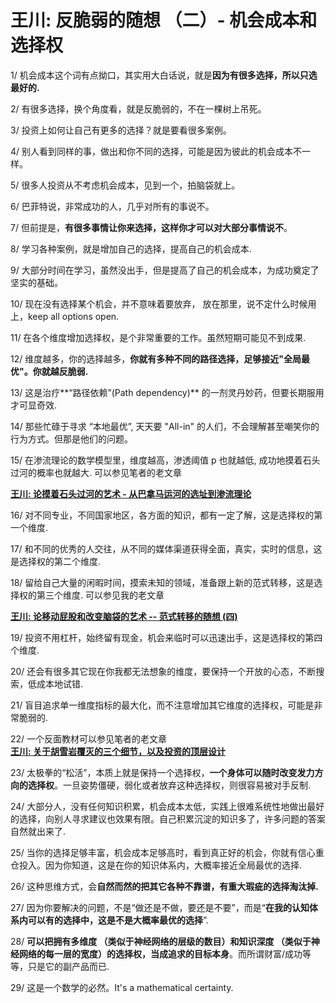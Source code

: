 # 王川: 反脆弱的随想 （二）- 机会成本和选择权

 

1/ 机会成本这个词有点拗口，其实用大白话说，就是**因为有很多选择，所以只选最好的.**

  
2/ 有很多选择，换个角度看，就是反脆弱的，不在一棵树上吊死。

  
3/ 投资上如何让自己有更多的选择？就是要看很多案例。

  
4/ 别人看到同样的事，做出和你不同的选择，可能是因为彼此的机会成本不一样。

  
5/ 很多人投资从不考虑机会成本，见到一个，拍脑袋就上。

  
6/ 巴菲特说，非常成功的人，几乎对所有的事说不。

  
7/ 但前提是，**有很多事情让你来选择，这样你才可以对大部分事情说不**。

  
8/ 学习各种案例，就是增加自己的选择，提高自己的机会成本.

  
9/ 大部分时间在学习，虽然没出手，但是提高了自己的机会成本，为成功奠定了坚实的基础。

  
10/ 现在没有选择某个机会，并不意味着要放弃， 放在那里，说不定什么时候用上，keep all options open.

  
11/ 在各个维度增加选择权，是个非常重要的工作。虽然短期可能见不到成果.

  
12/ 维度越多，你的选择越多，**你就有多种不同的路径选择，足够接近"全局最优"。你就越反脆弱.**

  
13/ 这是治疗**“路径依赖”(Path dependency)** 的一剂灵丹妙药，但要长期服用才可显奇效.

  
14/ 那些忙碌于寻求 “本地最优”, 天天要 "All-in" 的人们，不会理解甚至嘲笑你的行为方式。但那是他们的问题。

15/ 在渗流理论的数学模型里，维度越高，渗透阈值 p 也就越低, 成功地摸着石头过河的概率也就越大. 可以参见笔者的老文章

[**王川: 论摸着石头过河的艺术 - 从巴拿马运河的选址到渗流理论**](http://mp.weixin.qq.com/s?__biz=MzA3MzE5MjM2Mw==&mid=2672246619&idx=1&sn=7c8903be65d865bc4bfb1b288dd1738d&chksm=85a1599fb2d6d0893191953b8d8ddd11b309a02d35ce6955d0ae1ba6404d1a18940d7878140c&scene=21#wechat_redirect)

  
16/ 对不同专业，不同国家地区，各方面的知识，都有一定了解，这是选择权的第一个维度.

  
17/ 和不同的优秀的人交往，从不同的媒体渠道获得全面，真实，实时的信息，这是选择权的第二个维度.

  
18/ 留给自己大量的闲暇时间，摸索未知的领域，准备跟上新的范式转移，这是选择权的第三个维度. 可以参见我的老文章

[**王川: 论移动屁股和改变脑袋的艺术 -- 范式转移的随想 (四)**](http://mp.weixin.qq.com/s?__biz=MzA3MzE5MjM2Mw==&mid=2672246741&idx=1&sn=9c36ba630d40da42bc71d5dedfbbaf04&chksm=85a15911b2d6d00712eb7f8481d82be1547f6849bea65664dce9ef0a5d0c5cff8bcb4a2d0a8d&scene=21#wechat_redirect)  

  
19/ 投资不用杠杆，始终留有现金，机会来临时可以迅速出手，这是选择权的第四个维度.

  
20/ 还会有很多其它现在你我都无法想象的维度，要保持一个开放的心态，不断搜索，低成本地试错.

  
21/ 盲目追求单一维度指标的最大化，而不注意增加其它维度的选择权，可能是非常脆弱的.

  
22/ 一个反面教材可以参见笔者的老文章  
[**王川: 关于胡雪岩覆灭的三个细节，以及投资的顶层设计**](http://mp.weixin.qq.com/s?__biz=MzA3MzE5MjM2Mw==&mid=214010031&idx=1&sn=877a6967c37e9c4be77ca0577ab37953&scene=21#wechat_redirect)  

23/ 太极拳的“松活”，本质上就是保持一个选择权，**一个身体可以随时改变发力方向的选择权**。一旦姿势僵硬，弱化或者放弃这种选择权，则很容易被对手反制.

  
24/ 大部分人，没有任何知识积累，机会成本太低，实践上很难系统性地做出最好的选择，向别人寻求建议也效果有限。自己积累沉淀的知识多了，许多问题的答案自然就出来了.

  
25/ 当你的选择足够丰富，机会成本足够高时，看到真正好的机会，你就有信心重仓投入。因为你知道，这是在你的知识体系内，大概率接近全局最优的选择.

  
26/ 这种思维方式，会**自然而然的把其它各种不靠谱，有重大瑕疵的选择淘汰掉.**

  
27/ 因为你要解决的问题，不是“做还是不做，要还是不要”，而是“**在我的认知体系内可以有的选择中，这是不是大概率最优的选择**”.

  
28/ **可以把拥有多维度 （类似于神经网络的层级的数目）和知识深度 （类似于神经网络的每一层的宽度）的选择权，当成追求的目标本身**。而所谓财富/成功等等，只是它的副产品而已.

  
29/ 这是一个数学的必然。It's a mathematical certainty.


